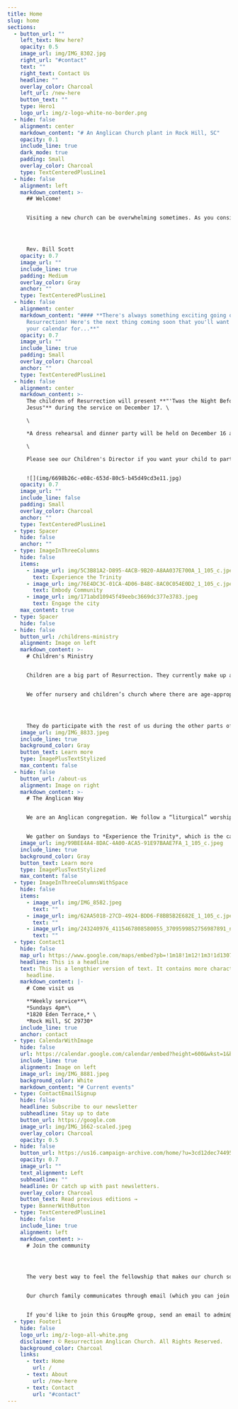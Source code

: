 ```yaml
---
title: Home
slug: home
sections:
  - button_url: ""
    left_text: New here?
    opacity: 0.5
    image_url: img/IMG_8302.jpg
    right_url: "#contact"
    text: ""
    right_text: Contact Us
    headline: ""
    overlay_color: Charcoal
    left_url: /new-here
    button_text: ""
    type: Hero1
    logo_url: img/z-logo-white-no-border.png
  - hide: false
    alignment: center
    markdown_content: "# An Anglican Church plant in Rock Hill, SC"
    opacity: 0.1
    include_line: true
    dark_mode: true
    padding: Small
    overlay_color: Charcoal
    type: TextCenteredPlusLine1
  - hide: false
    alignment: left
    markdown_content: >-
      ## Welcome!


      Visiting a new church can be overwhelming sometimes. As you consider our church, we hope you will discover a loving community of believers connected to our ancient Christian roots and planted deeply here in the heart of Rock Hill, SC. Please reach out if you have any questions or need directions.




      Rev. Bill Scott
    opacity: 0.7
    image_url: ""
    include_line: true
    padding: Medium
    overlay_color: Gray
    anchor: ""
    type: TextCenteredPlusLine1
  - hide: false
    alignment: center
    markdown_content: "#### **There's always something exciting going on with
      Resurrection! Here's the next thing coming soon that you'll want to mark
      your calendar for...**"
    opacity: 0.7
    image_url: ""
    include_line: true
    padding: Small
    overlay_color: Charcoal
    anchor: ""
    type: TextCenteredPlusLine1
  - hide: false
    alignment: center
    markdown_content: >-
      The children of Resurrection will present **"'Twas the Night Before
      Jesus"** during the service on December 17. \

      \

      *A dress rehearsal and dinner party will be held on December 16 at 5pm at the church.* \

      \

      Please see our Children's Director if you want your child to participate.


      ![](img/6698b26c-e08c-653d-80c5-b45d49cd3e11.jpg)
    opacity: 0.7
    image_url: ""
    include_line: false
    padding: Small
    overlay_color: Charcoal
    anchor: ""
    type: TextCenteredPlusLine1
  - type: Spacer
    hide: false
    anchor: ""
  - type: ImageInThreeColumns
    hide: false
    items:
      - image_url: img/5C3B81A2-D895-4ACB-9B20-A8AA037E700A_1_105_c.jpeg
        text: Experience the Trinity
      - image_url: img/76E4DC3C-01CA-4D06-B48C-8AC0C054E0D2_1_105_c.jpeg
        text: Embody Community
      - image_url: img/171abd10945f49eebc3669dc377e3783.jpeg
        text: Engage the city
    max_content: true
  - type: Spacer
    hide: false
  - hide: false
    button_url: /childrens-ministry
    alignment: Image on left
    markdown_content: >-
      # Children's Ministry


      Children are a big part of Resurrection. They currently make up a *third* of our congregation!


      We offer nursery and children’s church where there are age-appropriate lessons and activities for preschool-5th grade. This takes place during the scripture reading and sermon.




      They do participate with the rest of us during the other parts of the service, particularly communion. We feel this is a good balance to keep them active and engaged, assisting in their spiritual formation, as well as giving their parents an opportunity to worship.
    image_url: img/IMG_8833.jpeg
    include_line: true
    background_color: Gray
    button_text: Learn more
    type: ImagePlusTextStylized
    max_content: false
  - hide: false
    button_url: /about-us
    alignment: Image on right
    markdown_content: >-
      # T﻿he Anglican Way


      We are an Anglican congregation. We follow a “liturgical” worship service which is spirit-led and birthed from Scripture and some of the origins of Christian worship as the Church was growing.


      We gather on Sundays to *Experience the Trinity*, which is the catalyst that enables us, along with other opportunities during the week, to grow as the church and *Embody Community*, and allows us to be unified in the goal of taking the light into the darkness and *Engage the City*.
    image_url: img/99BEE4A4-8DAC-4A00-ACA5-91E97BAAE7FA_1_105_c.jpeg
    include_line: true
    background_color: Gray
    button_text: Learn more
    type: ImagePlusTextStylized
    max_content: false
  - type: ImageInThreeColumnsWithSpace
    hide: false
    items:
      - image_url: img/IMG_8582.jpeg
        text: ""
      - image_url: img/62AA5018-27CD-4924-BDD6-F8BB5B2E682E_1_105_c.jpeg
        text: ""
      - image_url: img/243240976_4115467808580055_3709599852756987891_n.jpeg
        text: ""
  - type: Contact1
    hide: false
    map_url: https://www.google.com/maps/embed?pb=!1m18!1m12!1m3!1d13079.972502539167!2d-80.99647495338147!3d34.95678098181917!2m3!1f0!2f0!3f0!3m2!1i1024!2i768!4f13.1!3m3!1m2!1s0x0%3A0xd0c91ab7c5b8691d!2sResurrection%20Anglican%20Church!5e0!3m2!1sen!2sus!4v1666213161340!5m2!1sen!2sus
    headline: This is a headline
    text: This is a lengthier version of text. It contains more characters than the
      headline.
    markdown_content: |-
      # C﻿ome visit us

      **W﻿eekly service**\
      *S﻿undays 4pm*\
      *1820 Eden Terrace,* \
      *Rock Hill, SC 29730*
    include_line: true
    anchor: contact
  - type: CalendarWithImage
    hide: false
    url: https://calendar.google.com/calendar/embed?height=600&wkst=1&bgcolor=%23ffffff&ctz=America%2FNew_York&mode=AGENDA&showNav=0&showPrint=0&showTabs=0&showTz=0&showCalendars=0&src=cmVzdXJyZWN0aW9ucm9ja2hpbGwub3JnX2ZudjRpajlrbmM4aDdpcmM2b3BxZWlicWc0QGdyb3VwLmNhbGVuZGFyLmdvb2dsZS5jb20&color=%230B8043
    include_line: true
    alignment: Image on left
    image_url: img/IMG_8881.jpeg
    background_color: White
    markdown_content: "# Current events"
  - type: ContactEmailSignup
    hide: false
    headline: Subscribe to our newsletter
    subheadline: Stay up to date
    button_url: https://google.com
    image_url: img/IMG_1662-scaled.jpeg
    overlay_color: Charcoal
    opacity: 0.5
  - hide: false
    button_url: https://us16.campaign-archive.com/home/?u=3cd12dec7449507aececbf84e&id=0522a11d77
    opacity: 0.7
    image_url: ""
    text_alignment: Left
    subheadline: ""
    headline: Or catch up with past newsletters.
    overlay_color: Charcoal
    button_text: Read previous editions →
    type: BannerWithButton
  - type: TextCenteredPlusLine1
    hide: false
    include_line: true
    alignment: left
    markdown_content: >-
      # Join the community




      The very best way to feel the fellowship that makes our church so special is to make connections with other church members and get to know us a little bit better!


      Our church family communicates through email (which you can join above), and in one giant GroupMe chat group. We use this group to share announcements, reminders for church events, prayer requests, and family updates.


      If you'd like to join this GroupMe group, send an email to admin@resurrectionrockhill.org with your name, email, and phone number, and we'll send you an invitation.
  - type: Footer1
    hide: false
    logo_url: img/z-logo-all-white.png
    disclaimer: © Resurrection Anglican Church. All Rights Reserved.
    background_color: Charcoal
    links:
      - text: Home
        url: /
      - text: About
        url: /new-here
      - text: Contact
        url: "#contact"
---
```

